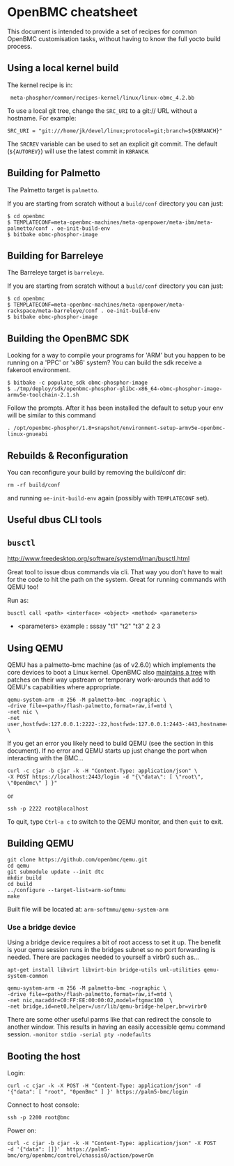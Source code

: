 
# OpenBMC cheatsheet

This document is intended to provide a set of recipes for common OpenBMC
customisation tasks, without having to know the full yocto build process.

## Using a local kernel build

The kernel recipe is in:

```
 meta-phosphor/common/recipes-kernel/linux/linux-obmc_4.2.bb
```

To use a local git tree, change the `SRC_URI` to a git:// URL without
a hostname. For example:

```
SRC_URI = "git:///home/jk/devel/linux;protocol=git;branch=${KBRANCH}"
```

The `SRCREV` variable can be used to set an explicit git commit. The
default (`${AUTOREV}`) will use the latest commit in `KBRANCH`.

## Building for Palmetto

The Palmetto target is `palmetto`.

If you are starting from scratch without a `build/conf` directory you can just:
```
$ cd openbmc
$ TEMPLATECONF=meta-openbmc-machines/meta-openpower/meta-ibm/meta-palmetto/conf . oe-init-build-env
$ bitbake obmc-phosphor-image
```

## Building for Barreleye

The Barreleye target is `barreleye`.

If you are starting from scratch without a `build/conf` directory you can just:
```
$ cd openbmc
$ TEMPLATECONF=meta-openbmc-machines/meta-openpower/meta-rackspace/meta-barreleye/conf . oe-init-build-env
$ bitbake obmc-phosphor-image
```

## Building the OpenBMC SDK
Looking for a way to compile your programs for 'ARM' but you happen to be running on a 'PPC' or 'x86' system?  You can build the sdk receive a fakeroot environment.  
```
$ bitbake -c populate_sdk obmc-phosphor-image
$ ./tmp/deploy/sdk/openbmc-phosphor-glibc-x86_64-obmc-phosphor-image-armv5e-toolchain-2.1.sh
```
Follow the prompts.  After it has been installed the default to setup your env will be similar to this command
```
. /opt/openbmc-phosphor/1.8+snapshot/environment-setup-armv5e-openbmc-linux-gnueabi
```

## Rebuilds & Reconfiguration

You can reconfigure your build by removing the build/conf dir:
```
rm -rf build/conf
```
and running `oe-init-build-env` again (possibly with `TEMPLATECONF` set).

## Useful dbus CLI tools

## `busctl`

http://www.freedesktop.org/software/systemd/man/busctl.html

Great tool to issue dbus commands via cli. That way you don't have to wait for
the code to hit the path on the system. Great for running commands with QEMU
too!

Run as:

```
busctl call <path> <interface> <object> <method> <parameters>
```

* \<parameters\> example : sssay "t1" "t2" "t3" 2 2 3

## Using QEMU

QEMU has a palmetto-bmc machine (as of v2.6.0) which implements the core
devices to boot a Linux kernel. OpenBMC also [maintains a
tree](https://github.com/openbmc/qemu) with patches on their way upstream or
temporary work-arounds that add to QEMU's capabilities where appropriate.

```
qemu-system-arm -m 256 -M palmetto-bmc -nographic \
-drive file=<path>/flash-palmetto,format=raw,if=mtd \
-net nic \
-net user,hostfwd=:127.0.0.1:2222-:22,hostfwd=:127.0.0.1:2443-:443,hostname=qemu \
```
If you get an error you likely need to build QEMU (see the section in this document).   If no error and QEMU starts up just change the port when interacting with the BMC...

```
curl -c cjar -b cjar -k -H "Content-Type: application/json" \
-X POST https://localhost:2443/login -d "{\"data\": [ \"root\", \"0penBmc\" ] }"
```
or

```
ssh -p 2222 root@localhost
```

To quit, type `Ctrl-a c` to switch to the QEMU monitor, and then `quit` to exit.

## Building QEMU

```
git clone https://github.com/openbmc/qemu.git
cd qemu
git submodule update --init dtc
mkdir build
cd build
../configure --target-list=arm-softmmu
make
```
Built file will be located at: ```arm-softmmu/qemu-system-arm```

### Use a bridge device
Using a bridge device requires a bit of root access to set it up.  The benefit
is your qemu session runs in the bridges subnet so no port forwarding is needed.
There are packages needed to yourself a virbr0 such as...

```
apt-get install libvirt libvirt-bin bridge-utils uml-utilities qemu-system-common

qemu-system-arm -m 256 -M palmetto-bmc -nographic \
-drive file=<path>/flash-palmetto,format=raw,if=mtd \
-net nic,macaddr=C0:FF:EE:00:00:02,model=ftgmac100  \
-net bridge,id=net0,helper=/usr/lib/qemu-bridge-helper,br=virbr0
```

There are some other useful parms like that can redirect the console to another
window.  This results in having an easily accessible qemu command session.
```-monitor stdio -serial pty -nodefaults```


## Booting the host

Login:
```
curl -c cjar -k -X POST -H "Content-Type: application/json" -d '{"data": [ "root", "0penBmc" ] }' https://palm5-bmc/login
```

Connect to host console:
```
ssh -p 2200 root@bmc
```

Power on:
```
curl -c cjar -b cjar -k -H "Content-Type: application/json" -X POST     -d '{"data": []}'  https://palm5-bmc/org/openbmc/control/chassis0/action/powerOn
```

